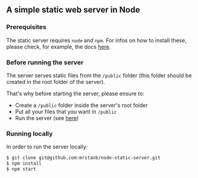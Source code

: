## A simple static web server in Node

### Prerequisites
The static server requires `node` and `npm`. For infos on how to install these, please check, for example, the docs [here](https://docs.npmjs.com/downloading-and-installing-node-js-and-npm).

### Before running the server
The server serves static files from the `/public` folder (this folder should be created in the root folder of the server).

That's why before starting the server, please ensure to:
* Create a `/public` folder inside the server's root folder
* Put all your files that you want in `/public`
* Run the server (see [here](#running-locally))

### Running locally
In order to run the server locally:
```bash
$ git clone git@github.com:mrstanb/node-static-server.git
$ npm install
$ npm start
```